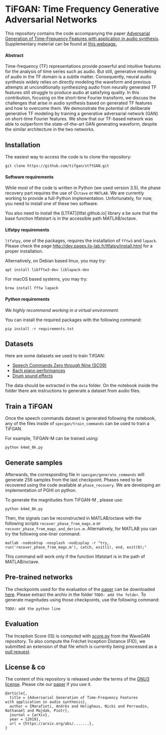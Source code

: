 # TiFGAN: Time Frequency Generative Adversarial Networks

This repository contains the code accompanying the paper [Adversarial Generation of Time-Frequency Features with application in audio synthesis][paper]. Supplementary material can be found at [this webpage.][website]

[paper]: https://arxiv.org/abs/...........
[website]: https://tifgan.github.io/

#### Abstract
Time-frequency (TF) representations provide powerful and intuitive features for the analysis of time series such as audio. But still, generative modeling of audio in the TF domain is a subtle matter. Consequently, neural audio synthesis widely relies on directly modeling the waveform and previous attempts at unconditionally synthesizing audio from neurally generated TF features still struggle to produce audio at satisfying quality. In this contribution, focusing on the short-time Fourier transform, we discuss the challenges that arise in audio synthesis based on generated TF features and how to overcome them. We demonstrate the potential of deliberate generative TF modeling by training a generative adversarial network (GAN) on short-time Fourier features. We show that our TF-based network was able to outperform the state-of-the-art GAN generating waveform, despite the similar architecture in the two networks. 


## Installation

The easiest way to access the code is to clone the repository:

```
git clone https://github.com/tifgan/stftGAN.git 
```

#### Software requirements
While most of the code is written in Python (we used version 3.5), the phase recovery part requires the use of O`ctave` or `MATLAB`. We are currently working to provide a full-Python implementation. Unfortunately, for now, you need to install one of these two software.

You also need to install the [LTFAT][ltfat.github.io] library a be sure that the base function ltfatstart is in the accessible path MATLAB/octave.

#### Ltfatpy requirements

`ltfatpy`, one of the packages, requires the installation of `fftw3` and `lapack`. Please check the page
http://dev.pages.lis-lab.fr/ltfatpy/install.html for a proper installation.

Alternatively, on Debian based linux, you may try:
```
apt install libfftw3-dev liblapack-dev
```

For macOS based systems, you may try:
```
brew install fftw lapack
```


#### Python requirements

*We highly recommend working in a virtual environment.*

You can install the required packages with the following command:
```
pip install -r requirements.txt
```


## Datasets

Here are some datasets we used to train TifGAN:

- [Speech Commands Zero through Nine (SC09)](http://deepyeti.ucsd.edu/cdonahue/wavegan/data/sc09.tar.gz)
- [Bach piano performances](http://deepyeti.ucsd.edu/cdonahue/wavegan/data/mancini_piano.tar.gz)
- [Drum sound effects](http://deepyeti.ucsd.edu/cdonahue/wavegan/data/drums.tar.gz)

The data should be extracted in the  `data` folder. On the notebook inside the folder there are instructions to generate a dataset from audio files.

## Train a TiFGAN

Once the speech commands dataset is generated following the notebook, any of the files inside of `specgan/train_commands` can be used to train a TiFGAN.

For example, TiFGAN-M can be trained using:
```
python 64md_8k.py
```

## Generate samples

Afterwards, the corresponding file in `specgan/generate_commands` will generate 256 samples from the last checkpoint. Phases need to be recovered using the code available at `phase_recovery`. We are developing an implementation of PGHI on python.

To generate the magnitudes from TiFGAN-M , please use:
```
python 64md_8k.py
```
Then, the signals can be reconstructed in MATLAB/octave with the following scripts `recover_phase_from_mags.m` or `recover_phase_from_mags_and_derivs.m`. Alternatively, for MATLAB you can try the following one-liner command:
```
matlab -nodesktop -nosplash -nodisplay -r "try, run('recover_phase_from_mags.m'), catch, exit(1), end, exit(0);"
```
This command will work only if the function ltfatstart is in the path of MATLAB/octave.

## Pre-trained networks
The checkpoints used for the evaluation of the [paper][paper] can be downloaded [here][linkcheckpoint]. Please extract the archiv in the folder `TODO: add the folder`. To generate magnitudes using those checkpoints, use the following command:
```
TODO: add the python line
```

[linkcheckpoint]: https://...

## Evaluation

The Inception Score (IS) is computed with [score.py](https://github.com/chrisdonahue/wavegan/blob/master/eval/inception/score.py) from the WaveGAN repository. To also compute the Fréchet Inception Distance (FID), we submitted an extension of that file which is currently being processed as a [pull request](https://github.com/chrisdonahue/wavegan/pull/23). 

## License & co

The content of this repository is released under the terms of the [GNU3 license](LICENCE.txt).
Please cite our [paper] if you use it.

```
@article{,
  title = {Adversarial Generation of Time-Frequency Features
with application in audio synthesis},
  author = {Marafioti, Andrès and Holighaus, Nicki and Perraudin, Nathanaël and Majdak, Piotr},
  journal = {arXiv},
  year = {2019},
  url = {https://arxiv.org/abs/.......},
}
```
